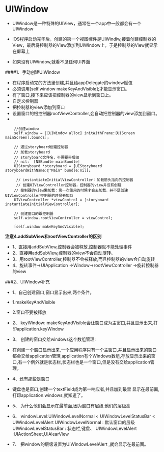 # UIWindow
- UIWindow是一种特殊的UIView，通常在一个app中一般都会有一个UIWindow

- IOS程序启动完毕后，创建的第一个视图控件是UIWindiw,接着创建控制器的View，最后将控制器的View添加到UIWindow上，于是控制器的View就显示在屏幕上

- 如果没有UIWindow,就看不见任何UI界面

####1、手动创建UIWindow
- 在程序启动完的方法里创建,并且给appDelegate的window赋值
- 必须调用[self.window makeKeyAndVisible];才能显示窗口。
- 有了窗口,接下来应该把控制器的view显示到窗口上。
- 自定义控制器
- 把控制器的view添加到窗口
- 设置窗口的根控制器rootViewController,会自动把控制器的view添加到窗口。
-
```objc
    //创建window
    self.window = [[UIWindow alloc] initWithFrame:[UIScreen mainScreen].bounds];

    // 通过storyboard创建控制器
    // 加载storyboard
    // storyboard文件名，不需要带后缀
    // nil:  [NSBundle mainBundle]
    UIStoryboard *storyboard = [UIStoryboard storyboardWithName:@"Main" bundle:nil];

     // instantiateInitialViewController：加载箭头指向的控制器
     // 创建UIViewController控制器，控制器的view并没有创建
    // 控制器的view懒加载：第一次使用的时候才会去加载，并不是创建UIViewController控制器的时候去加载
    UIViewController *viewControl = [storyboard instantiateInitialViewController];

    // 创建窗口的跟控制器
    self.window.rootViewController = viewControl;

    [self.window makeKeyAndVisible];
```

**注意4.addSubView和rootViewController的区别**
- 1、直接用addSubView,控制器会被释放,控制器就不能处理事件
- 2、直接用addSubView,控制器的view不会自动旋转。
- 3、用rootViewController,控制器不会被释放,而且控制器的view会自动旋转
- 4、旋转事件->UIApplication ->Window->rootViewController ->旋转控制器的view


###2、UIWindow补充
- 1、自己创建窗口,窗口显示出来,两个条件。
 - 1.makeKeyAndVisible
 - 2.窗口不要被释放
- 2、 keyWindow: makeKeyAndVisible会让窗口成为主窗口,并且显示出来,打印application.keyWindow

- 3、 创建的窗口交给windows这个数组管理:
 - 在创建一个窗口显示出来,一个应用程序只有一个主窗口,并且显示出来的窗口都会交给application管理,application有个Windows数组,存放显示出来的窗口,有一个例外就是状态栏,状态栏也是一个窗口,但是没有交给application管理。
- 4、还有那些是窗口
 - 键盘也是窗口,创建一个textField成为第一响应者,并且加到最里 显示在最前面,打印application.windows,就知道了。
- 5、 为什么他们会显示在最前面,因为窗口有层级,他们的层级高
- 6、 windowLevel:UIWindowLevelNormal < UIWindowLevelStatusBar < UIWindowLevelAlert
UIWindowLevelNormal : 默认窗口的层级 UIWindowLevelStatusBar : 状态栏,键盘、 UIWindowLevelAlert :UIActionSheet,UIAlearView
- 7、 把window的层级设置为UIWindowLevelAlert ,就会显示在最前面。
